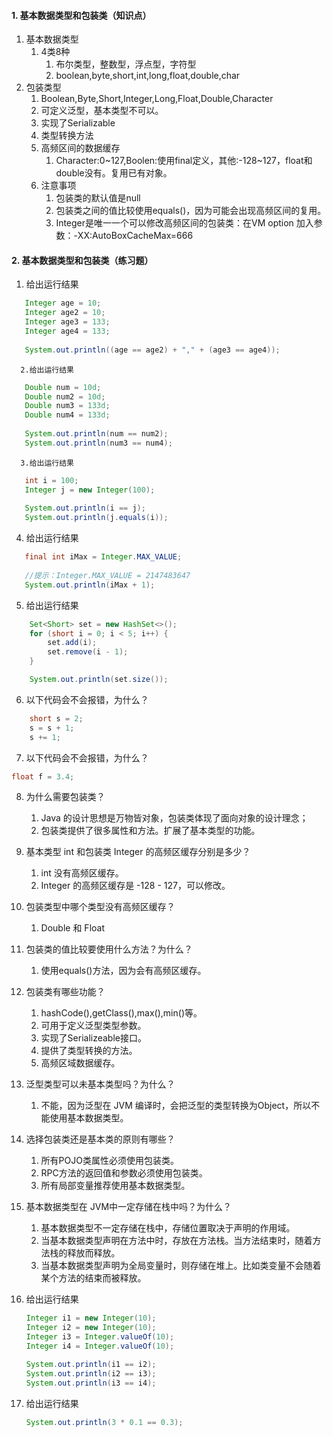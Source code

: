 #### 1.  基本数据类型和包装类（知识点）

   1. 基本数据类型
      1. 4类8种
         1. 布尔类型，整数型，浮点型，字符型
         2. boolean,byte,short,int,long,float,double,char
   2. 包装类型
      1. Boolean,Byte,Short,Integer,Long,Float,Double,Character
      2. 可定义泛型，基本类型不可以。
      3. 实现了Serializable 
      4. 类型转换方法
      5. 高频区间的数据缓存
         1. Character:0~127,Boolen:使用final定义，其他:-128~127，float和double没有。复用已有对象。
      6. 注意事项
         1. 包装类的默认值是null
         2. 包装类之间的值比较使用equals()，因为可能会出现高频区间的复用。
         3. Integer是唯一一个可以修改高频区间的包装类：在VM option 加入参数：-XX:AutoBoxCacheMax=666 

#### 2.  基本数据类型和包装类（练习题）

   1. 给出运行结果

   ```java
      Integer age = 10;
      Integer age2 = 10;
      Integer age3 = 133;
      Integer age4 = 133;
      
      System.out.println((age == age2) + "," + (age3 == age4));
   ```

      2.给出运行结果

   ```java
      Double num = 10d;
      Double num2 = 10d;
      Double num3 = 133d;
      Double num4 = 133d;
      
      System.out.println(num == num2);
      System.out.println(num3 == num4);
   ```

      3.给出运行结果

   ```java
      int i = 100;
      Integer j = new Integer(100);
      
      System.out.println(i == j);
      System.out.println(j.equals(i));
   ```

   4. 给出运行结果

   ```java
      final int iMax = Integer.MAX_VALUE;
      
      //提示：Integer.MAX_VALUE = 2147483647
      System.out.println(iMax + 1);
   ```

   5. 给出运行结果

   ```java
       Set<Short> set = new HashSet<>();
       for (short i = 0; i < 5; i++) {
           set.add(i);
           set.remove(i - 1);
       }
   
       System.out.println(set.size());
   ```

   6. 以下代码会不会报错，为什么？

   ```java
       short s = 2;
       s = s + 1;
       s += 1;
   ```

   7. 以下代码会不会报错，为什么？

   ```java
   float f = 3.4;
   ```

   8. 为什么需要包装类？

      1. Java 的设计思想是万物皆对象，包装类体现了面向对象的设计理念；
      2. 包装类提供了很多属性和方法。扩展了基本类型的功能。

   9. 基本类型 int 和包装类 Integer 的高频区缓存分别是多少？

      1. int 没有高频区缓存。
      2. Integer 的高频区缓存是 -128 - 127，可以修改。

   10. 包装类型中哪个类型没有高频区缓存？

       1. Double 和 Float

   11. 包装类的值比较要使用什么方法？为什么？

       1. 使用equals()方法，因为会有高频区缓存。

   12. 包装类有哪些功能？

       1. hashCode(),getClass(),max(),min()等。
       2. 可用于定义泛型类型参数。
       3. 实现了Serializeable接口。
       4. 提供了类型转换的方法。
       5. 高频区域数据缓存。

   13. 泛型类型可以未基本类型吗？为什么？

       1. 不能，因为泛型在 JVM 编译时，会把泛型的类型转换为Object，所以不能使用基本数据类型。

   14. 选择包装类还是基本类的原则有哪些？

       1. 所有POJO类属性必须使用包装类。
       2. RPC方法的返回值和参数必须使用包装类。
       3. 所有局部变量推荐使用基本数据类型。

   15. 基本数据类型在 JVM中一定存储在栈中吗？为什么？

       1. 基本数据类型不一定存储在栈中，存储位置取决于声明的作用域。
       2. 当基本数据类型声明在方法中时，存放在方法栈。当方法结束时，随着方法栈的释放而释放。
       3. 当基本数据类型声明为全局变量时，则存储在堆上。比如类变量不会随着某个方法的结束而被释放。

   16. 给出运行结果

       ```java
       Integer i1 = new Integer(10);
       Integer i2 = new Integer(10);
       Integer i3 = Integer.valueOf(10);
       Integer i4 = Integer.valueOf(10);
       
       System.out.println(i1 == i2);
       System.out.println(i2 == i3);
       System.out.println(i3 == i4);
       ```

   17. 给出运行结果

       ```java
       System.out.println(3 * 0.1 == 0.3);
       ```
